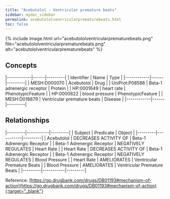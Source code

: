```yaml
---
title: "Acebutolol - Ventricular premature beats"
sidebar: mydoc_sidebar
permalink: acebutololventricularprematurebeats.html
toc: false 
---
```


{% include image.html url="acebutololventricularprematurebeats.png" file="acebutololventricularprematurebeats.png" alt="acebutololventricularprematurebeats" %}

## Concepts

|------------|------|---------|
| Identifier | Name | Type    |
|------------|------|---------|
| MESH:D000070 | Acebutolol | Drug |
| UniProt:P08588 | Beta-1 adrenergic receptor | Protein |
| HP:0001649 | heart rate | PhenotypicFeature |
| HP:0000822 | blood pressure | PhenotypicFeature |
| MESH:D018879 | Ventricular premature beats | Disease |
|------------|------|---------|

## Relationships

|---------|-----------|---------|
| Subject | Predicate | Object  |
|---------|-----------|---------|
| Acebutolol | DECREASES ACTIVITY OF | Beta-1 Adrenergic Receptor |
| Beta-1 Adrenergic Receptor | NEGATIVELY REGULATES | Heart Rate |
| Heart Rate | DECREASES ACTIVITY OF | Beta-1 Adrenergic Receptor |
| Beta-1 Adrenergic Receptor | NEGATIVELY REGULATES | Blood Pressure |
| Heart Rate | AMELIORATES | Ventricular Premature Beats |
| Blood Pressure | AMELIORATES | Ventricular Premature Beats |
|---------|-----------|---------|

Reference: [https://go.drugbank.com/drugs/DB01193#mechanism-of-action](https://go.drugbank.com/drugs/DB01193#mechanism-of-action){:target="_blank"}